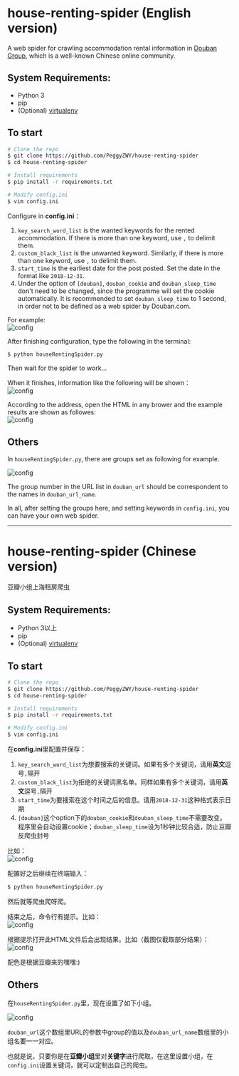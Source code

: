 # house-renting-spider (English version)  

A web spider for crawling accommodation rental information in [Douban Group](https://www.douban.com/group/), which is a well-known Chinese online community.
  
## System Requirements:

- Python 3
- pip
- (Optional) [virtualenv](https://virtualenv.pypa.io/en/latest/)  

## To start

```bash
# Clone the repo
$ git clone https://github.com/PeggyZWY/house-renting-spider
$ cd house-renting-spider

# Install requirements
$ pip install -r requirements.txt  

# Modify config.ini
$ vim config.ini
```   
  
  
Configure in **config.ini**：  
1. `key_search_word_list` is the wanted keywords for the rented accommodation. If there is more than one keyword, use `,` to delimit them.  
2. `custom_black_list` is the unwanted keyword. Similarly, if there is more than one keyword, use `,` to delimit them.  
3. `start_time` is the earliest date for the post posted. Set the date in the format like `2018-12-31`.  
4. Under the option of `[douban]`, `douban_cookie` and `douban_sleep_time` don't need to be changed, since the programme will set the cookie automatically. It is recommended to set `douban_sleep_time` to 1 second, in order not to be defined as a web spider by Douban.com.  
 

For example:  
![config](img/config.png)  
  
After finishing configuration, type the following in the terminal:  
  
```bash  
$ python houseRentingSpider.py  
```  
  
Then wait for the spider to work...  
    
    
When it finishes, information like the following will be shown：  
![config](img/finish_hint.png)  
    
    
According to the address, open the HTML in any brower and the example results are shown as followes:  
![config](img/result.png)  
  
  
  
## Others  
In `houseRentingSpider.py`, there are groups set as following for example.    

![config](img/setGroup.png)    

The group number in the URL list in `douban_url` should be correspondent to the names in `douban_url_name`.  
  
In all, after setting the groups here, and setting keywords in `config.ini`, you can have your own web spider.  
  
  
  
  
 ---------------------- 
  
  
  
# house-renting-spider (Chinese version) 
豆瓣小组上海租房爬虫
  
## System Requirements:

- Python 3以上 
- pip
- (Optional) [virtualenv](https://virtualenv.pypa.io/en/latest/)  

## To start

```bash
# Clone the repo
$ git clone https://github.com/PeggyZWY/house-renting-spider
$ cd house-renting-spider

# Install requirements
$ pip install -r requirements.txt  

# Modify config.ini
$ vim config.ini
```   
  
  
在**config.ini**里配置并保存：  
1. `key_search_word_list`为想要搜索的关键词。如果有多个关键词，请用**英文**逗号`,`隔开  
2. `custom_black_list`为拒绝的关键词黑名单。同样如果有多个关键词，请用**英文**逗号`,`隔开  
3. `start_time`为要搜索在这个时间之后的信息。请用`2018-12-31`这种格式表示日期  
4. `[douban]`这个option下的`douban_cookie`和`douban_sleep_time`不需要改变。程序里会自动设置cookie；`douban_sleep_time`设为1秒钟比较合适，防止豆瓣反爬虫封号  

比如：  
![config](img/config.png)  
  
配置好之后继续在终端输入：  
  
```bash  
$ python houseRentingSpider.py  
```  
  
然后就等爬虫爬呀爬。  
  
结束之后，命令行有提示。比如：  
![config](img/finish_hint.png)  
  
根据提示打开此HTML文件后会出现结果。比如（截图仅截取部分结果）：  
![config](img/result.png)  
  
配色是根据豆瓣来的嘿嘿:)  
  
## Others  
在`houseRentingSpider.py`里，现在设置了如下小组。    

![config](img/setGroup.png)    

`douban_url`这个数组里URL的参数中group的值以及`douban_url_name`数组里的小组名要一一对应。  
  
也就是说，只要你是在**豆瓣小组**里对**关键字**进行爬取，在这里设置小组，在`config.ini`设置关键词，就可以定制出自己的爬虫。  

  
